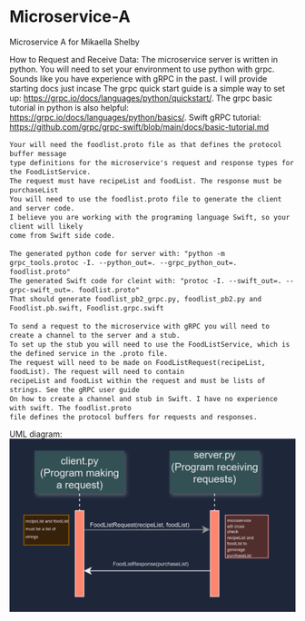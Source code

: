 # Microservice-A
Microservice A for Mikaella Shelby

How to Request and Receive Data: 
    The microservice server is written in python. You will need to set your environment
    to use python with grpc. Sounds like you have experience with gRPC in the past. 
    I will provide starting docs just incase The grpc quick start guide is a simple way to set up:
    https://grpc.io/docs/languages/python/quickstart/. The grpc basic tutorial in python
    is also helpful: https://grpc.io/docs/languages/python/basics/.
    Swift gRPC tutorial: https://github.com/grpc/grpc-swift/blob/main/docs/basic-tutorial.md

    Your will need the foodlist.proto file as that defines the protocol buffer message
    type definitions for the microservice's request and response types for the FoodListService.
    The request must have recipeList and foodList. The response must be purchaseList
    You will need to use the foodlist.proto file to generate the client and server code. 
    I believe you are working with the programing language Swift, so your client will likely
    come from Swift side code. 

    The generated python code for server with: "python -m grpc_tools.protoc -I. --python_out=. --grpc_python_out=. foodlist.proto"
    The generated Swift code for cleint with: "protoc -I. --swift_out=. --grpc-swift_out=. foodlist.proto"
    That should generate foodlist_pb2_grpc.py, foodlist_pb2.py and Foodlist.pb.swift, Foodlist.grpc.swift

    To send a request to the microservice with gRPC you will need to create a channel to the server and a stub. 
    To set up the stub you will need to use the FoodListService, which is the defined service in the .proto file. 
    The request will need to be made on FoodListRequest(recipeList, foodList). The request will need to contain
    recipeList and foodList within the request and must be lists of strings. See the gRPC user guide 
    On how to create a channel and stub in Swift. I have no experience with swift. The foodlist.proto
    file defines the protocol buffers for requests and responses. 

UML diagram:
![alt text](image-2.png)